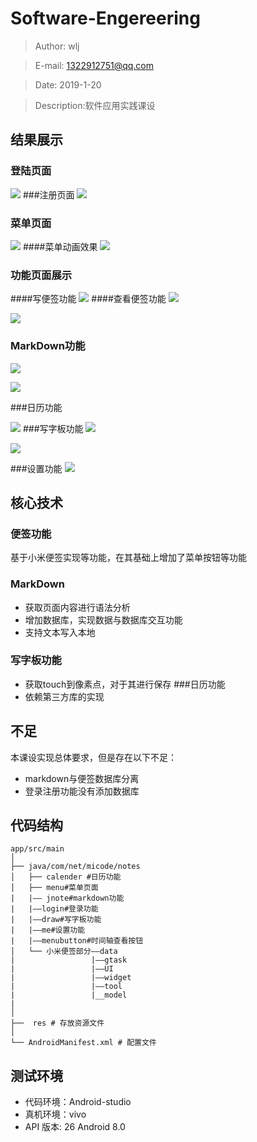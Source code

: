 # Software-Engereering
> Author: wlj

> E-mail: 1322912751@qq.com

> Date: 2019-1-20

>Description:软件应用实践课设

## 结果展示

### 登陆页面
![](./images/r1.png)
###注册页面
![](./images/r2.png)
### 菜单页面
![](./images/r3.png)
####菜单动画效果
![](./images/r4.png)
### 功能页面展示
####写便签功能
![](./images/r14.png)
####查看便签功能
![](./images/r5.png)

![](./images/r6.png)

### MarkDown功能

![](./images/r10.png)

![](./images/r12.png)

###日历功能

![](./images/r7.png)
###写字板功能
![](./images/r8.png)

![](./images/r15.png)

###设置功能
![](./images/r9.png)

## 核心技术

### 便签功能
基于小米便签实现等功能，在其基础上增加了菜单按钮等功能
### MarkDown
* 获取页面内容进行语法分析
* 增加数据库，实现数据与数据库交互功能
* 支持文本写入本地

### 写字板功能
* 获取touch到像素点，对于其进行保存
###日历功能
* 依赖第三方库的实现


## 不足
本课设实现总体要求，但是存在以下不足：

* markdown与便签数据库分离
* 登录注册功能没有添加数据库

## 代码结构
```
app/src/main
│
├── java/com/net/micode/notes
│   ├── calender #日历功能
│   ├── menu#菜单页面
|   |—— jnote#markdown功能
|   |——login#登录功能
|   |——draw#写字板功能
|   |——me#设置功能
|   |——menubutton#时间轴查看按钮
│   └── 小米便签部分——data
|                 |——gtask
|                 |——UI
|                 |——widget
|                 |——tool
|                 |__model
|
│ 
├──  res # 存放资源文件
│
└── AndroidManifest.xml # 配置文件
```

## 测试环境

* 代码环境：Android-studio 
* 真机环境：vivo
* API 版本: 26 Android 8.0